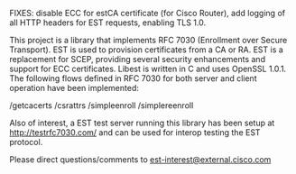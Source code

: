 FIXES: disable ECC for estCA certificate (for Cisco Router), add logging of all HTTP headers for EST requests, enabling TLS 1.0.

This project is a library that implements RFC 7030 (Enrollment over Secure Transport).  EST is used to provision certificates from a CA or RA.  EST is a replacement for SCEP, providing several security enhancements and support for ECC certificates.  Libest is written in C and uses OpenSSL 1.0.1.  The following flows defined in RFC 7030 for both server and client operation have been implemented:

/getcacerts
/csrattrs
/simpleenroll
/simplereenroll

Also of interest, a EST test server running this library has been setup at
http://testrfc7030.com/ and can be used for interop testing the EST 
protocol.

Please direct questions/comments to est-interest@external.cisco.com
